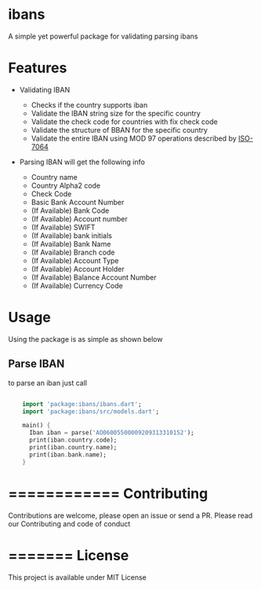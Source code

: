 # ibans

A simple yet powerful package for validating parsing ibans

# Features

- Validating IBAN
    - Checks if the country supports iban
    - Validate the IBAN string size for the specific country
    - Validate the check code for countries with fix check code
    - Validate the structure of BBAN for the specific country
    - Validate the entire IBAN using MOD 97 operations described by [ISO-7064](https://en.wikipedia.org/wiki/ISO_7064)

- Parsing IBAN will get the following info
    - Country name
    - Country Alpha2 code
    - Check Code
    - Basic Bank Account Number
    - (If Available) Bank Code
    - (If Available) Account number
    - (If Available) SWIFT
    - (If Available) bank initials
    - (If Available) Bank Name
    - (If Available) Branch code
    - (If Available) Account Type
    - (If Available) Account Holder
    - (If Available) Balance Account Number
    - (If Available) Currency Code


# Usage

Using the package is as simple as shown below

## Parse IBAN

to parse an iban just call
```dart

    import 'package:ibans/ibans.dart';
    import 'package:ibans/src/models.dart';

    main() {
      Iban iban = parse('AO06005500009209313310152');
      print(iban.country.code);
      print(iban.country.name);
      print(iban.bank.name);
    }
```

============
Contributing
============

Contributions are welcome, please open an issue or send a PR.
Please read our Contributing and code of conduct

=======
License
=======

This project is available under MIT License